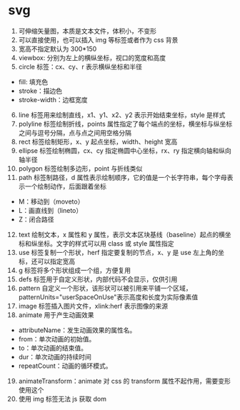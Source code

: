 # svg

1. 可伸缩矢量图，本质是文本文件，体积小，不变形
2. 可以直接使用，也可以插入 img 等标签或者作为 css 背景
3. 宽高不指定默认为 300\*150
4. viewbox: 分别为左上的横纵坐标，视口的宽度和高度
5. circle 标签：cx、cy、r 表示横纵坐标和半径

- fill: 填充色
- stroke：描边色
- stroke-width：边框宽度

6. line 标签用来绘制直线，x1、y1、x2、y2 表示开始结束坐标，style 是样式
7. polyline 标签绘制折线，points 属性指定了每个端点的坐标，横坐标与纵坐标之间与逗号分隔，点与点之间用空格分隔
8. rect 标签绘制矩形，x、y 起点坐标，width、height 宽高
9. ellipse 标签绘制椭圆，cx、cy 指定椭圆中心坐标，rx、ry 指定横向轴和纵向轴半径
10. polygon 标签绘制多边形，point 与折线类似
11. path 标签制路径，d 属性表示绘制顺序，它的值是一个长字符串，每个字母表示一个绘制动作，后面跟着坐标

- M：移动到（moveto）
- L：画直线到（lineto）
- Z：闭合路径

12. text 绘制文本，x 属性和 y 属性，表示文本区块基线（baseline）起点的横坐标和纵坐标。文字的样式可以用 class 或 style 属性指定
13. use 标签复制一个形状，herf 指定要复制的节点，x、y 是 use 左上角的坐标，还可以指定宽高
14. g 标签将多个形状组成一个组，方便复用
15. defs 标签用于自定义形状，内部代码不会显示，仅供引用
16. pattern 自定义一个形状，该形状可以被引用来平铺一个区域，patternUnits="userSpaceOnUse"表示高度和长度为实际像素值
17. image 标签插入图片文件，xlink:herf 表示图像的来源
18. animate 用于产生动画效果

- attributeName：发生动画效果的属性名。
- from：单次动画的初始值。
- to：单次动画的结束值。
- dur：单次动画的持续时间
- repeatCount：动画的循环模式。

19. animateTransform：animate 对 css 的 transform 属性不起作用，需要变形使用这个
20. 使用 img 标签无法 js 获取 dom
